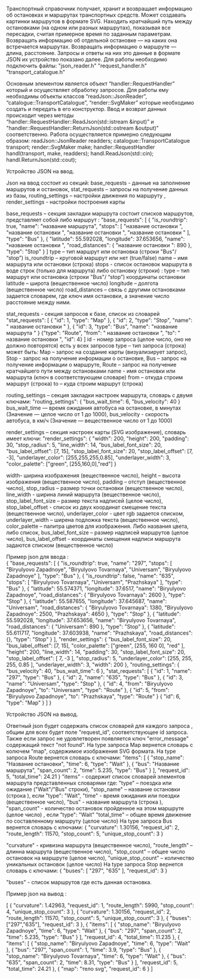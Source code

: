 Транспортный справочник получает, хранит и возвращает информацию об остановках и маршрутах транспортных средств.
Может создавать картинки маршрутов в формате SVG. Находить кратчайший путь между остановками (на одном или разных маршрутах), показывая все пересадки, считая примерное время по заданным параметрам. Возвращать информацию об отдельной остановке — на каких она встречается маршрутах. Возвращать информацию о маршруте — длина, расстояние.
Запросы и ответы на них это данные в формате JSON их устройство показано далее. 
Для работы необходимо подключить файлы:
"json_reader.h"
"request_handler.h"
"transport_catalogue.h"

Основным элементом является объект  “handler::RequestHandler”  который и осуществляет обработку запросов. Для работы ему необходимы  объекты классов “readJson::JsonReader”, “catalogue::TransportCatalogue”, “render::SvgMaker” которые необходимо создать и передать в его конструктор. Ввод и возврат данных происходит через методы “handler::RequestHandler::ReadJson(std::istream &input)” и  "handler::RequestHandler::ReturnJson(std::ostream &output)" соответственно. Работа осуществляется примерно следующим образом:
readJson::JsonReader readders;
catalogue::TransportCatalogue transport; 
render::SvgMaker make; 
handler::RequestHandler handl(transport, make, readders);
handl.ReadJson(std::cin);
handl.ReturnJson(std::cout);

Устройство JSON на ввод.
 
Json на ввод состоит из секций:
base_requests  - данные на заполнение маршрутов и остановок,
stat_requests  –  запросы на получение данных из базы,
routing_settings  – настройки движения по маршруту ,
render_settings  - настройки построения карты
 
base_requests  – секция закладки маршрута  состоит списков маршрутов, представляет собой  либо маршрут :
"base_requests": [
          {
              "is_roundtrip": true,
              "name": "название маршрута",
              "stops": [
                  "название остановки ",
                  "название остановки ",
                  "название остановки ",
                  "название остановки "
              ],
              "type": "Bus"
          },
	{
              "latitude": 55.592028,
              "longitude": 37.653656,
              "name": "название остановки ",
              "road_distances": {
                  "название остановки ": 890
              },
              "type": "Stop"
          }
] 
type – тип маршрут или остановка (строки  "Bus"/ “stop”)
is_roundtrip – круговой маршрут или нет (true/false)
name – имя маршрута или остановки (строка)
stops - список остановок маршрута в воде строк (только для маршрута)
либо остановку (строки) :
type – тип маршрут или остановка (строки  "Bus"/ “stop”)
координаты остановки
latitude  –  широта (вещественное число)
longitude  –  долгота (вещественное число)
road_distances  –  связь с другими остановками задается словарем, где ключ имя остановки,  а значение  число расстояние между ними.

stat_requests  - секция  запросов  к базе, список из словарей 
"stat_requests": [
   	 { "id": 1, "type": "Map" },
   	 { "id": 2, "type": "Stop",  "name": " название остановки " },
   	 { "id": 3, "type": "Bus",  "name": "название маршрута " }
{"type": "Route",  "from": " название остановки ",  "to": " название остановки ",  "id": 4}
]
id - номер запроса (целое число, оно не должно повторятся) есть у всех запросов
type – тип запроса (строка) может быть:
Map – запрос на создание карты (визуализирует запрос),
Stop - запрос на получение информации о остановке,
Bus – запрос на получение информации о маршруте,
Route – запрос на получение кратчайшего пути между остановками
name  - имя остановки или маршрута (ключ в соответствующем словаре)
from – откуда строим маршрут (строка) 
to – куда строим маршрут (строка)

routing_settings  –  секция закладки  настроек маршрута,  словарь с двумя ключами:
"routing_settings": {
  	"bus_wait_time": 6,
 	"bus_velocity": 40
}
bus_wait_time — время ожидания автобуса на остановке, в минутах (Значение — целое число от 1 до 1000),
bus_velocity - скорость автобуса, в км/ч (Значение — вещественное число от 1 до 1000)

render_settings – секция настроек карты  (SVG изображение), словарь имеет ключи:
"render_settings": {
 "width": 200,
 "height": 200,
 "padding": 30,
 "stop_radius": 5,
 "line_width": 14,
 "bus_label_font_size": 20,
 "bus_label_offset": [7, 15],
 "stop_label_font_size": 20,
 "stop_label_offset": [7, -3],
 "underlayer_color": [255,255,255,0.85],
 "underlayer_width": 3,
 "color_palette": ["green", [255,160,0],"red"]
 }

width- ширина изображения (вещественное число),
height  – высота изображения (вещественное число),
padding – отступ (вещественное число),
stop_radius – размер точки остановки (вещественное число),
line_width  - ширина линий маршрута (вещественное число),
stop_label_font_size – размер текста надписей (целое число),
stop_label_offset  - список  из двух координат смещение текста  (вещественное число),
underlayer_color  - цвет rgb задается списком,
underlayer_width – ширена подложка текста (вещественное число),
color_palette –  палитра цветов для изображения.  Либо названия цвета, либо список,
bus_label_font_size  –  размер надписей маршрутов (целое число),
bus_label_offset  -  координаты смещения надписи маршрута задаются списком (вещественное число)

Пример json для ввода :  
{
      "base_requests": [
          {
              "is_roundtrip": true,
              "name": "297",
              "stops": [
                  "Biryulyovo Zapadnoye",  "Biryulyovo Tovarnaya", "Universam", "Biryulyovo Zapadnoye"
              ],
              "type": "Bus"
          },
          {
              "is_roundtrip": false,
              "name": "635",
              "stops": [
                  "Biryulyovo Tovarnaya", "Universam", "Prazhskaya"
              ],
              "type": "Bus"
          },
          {
              "latitude": 55.574371,
              "longitude": 37.6517,
              "name": "Biryulyovo Zapadnoye",
              "road_distances": {
                  "Biryulyovo Tovarnaya": 2600
              },
              "type": "Stop"
          },
          {
              "latitude": 55.587655,
              "longitude": 37.645687,
              "name": "Universam",
              "road_distances": {
                  "Biryulyovo Tovarnaya": 1380,
                  "Biryulyovo Zapadnoye": 2500,
                  "Prazhskaya": 4650
              },
              "type": "Stop"
          },
          {
              "latitude": 55.592028,
              "longitude": 37.653656,
              "name": "Biryulyovo Tovarnaya",
              "road_distances": {
                  "Universam": 890
              },
              "type": "Stop"
          },
          {
              "latitude": 55.611717,
              "longitude": 37.603938,
              "name": "Prazhskaya",
              "road_distances": {},
              "type": "Stop"
          }
      ],
      "render_settings": {
          "bus_label_font_size": 20,
          "bus_label_offset": [7, 15],
          "color_palette": ["green", [255,  160 0], "red" ],
          "height": 200,
          "line_width": 14,
          "padding": 30,
          "stop_label_font_size": 20,
          "stop_label_offset": [ 7, -3 ],
          "stop_radius": 5,
          "underlayer_color": [255, 255, 255, 0.85 ],
          "underlayer_width": 3,
          "width": 200
      },
      "routing_settings": {
          "bus_velocity": 40, "bus_wait_time": 6
      },
      "stat_requests": [
          {
              "id": 1, "name": "297", "type": "Bus"
          },
          {
              "id": 2,  "name": "635", "type": "Bus"
          },
          {
              "id": 3,  "name": "Universam", "type": "Stop"
          },
          {
             "id": 4,   "from": "Biryulyovo Zapadnoye",  "to": "Universam",  "type": "Route"
          },
          {
              "id": 5,  "from": "Biryulyovo Zapadnoye",  "to": "Prazhskaya", "type": "Route"
          }
	  {
              "id": 6, "type": "Map"
          }
      ]
  }

Устройство JSON на вывод.

Ответный json будет содержать список словарей для каждого запроса , общим для всех будет поле 
"request_id",  соответствующее  id запроса.  Также если запрос не удовлетворен  появляется ключ 
"error_message" содержащий текст  "not found".
На type запроса Map вернется словарь с колючем "map",  содержимое изображения  SVG формата.
На type запроса Route вернется словарь с ключами:
"items": [
              {
                  "stop_name": "Название остановки",
                  "time": 6,
                  "type": "Wait"
              },
              {
                  "bus": "Название маршрута",
                  "span_count": 2,
                  "time": 5.235,
                  "type": "Bus"
              }
          ],
          "request_id": 5,
          "total_time": 24.21
      }
"items"  - содержит список словарей элементов маршрута представленных словарями  где:
	"type" – поездка или ожидание ("Wait"/"Bus" строки),
"stop_name" – название остановки (строка ), если  "type":  "Wait",
"time"  -  время ожидания или поездки (вещественное число),
"bus"  - название  маршрута  (строка ),
"span_count"  - количество остановок пройденное на этом маршруте (целое число) , если  "type":  "Wait"
	"total_time" – общее время движение по составленному маршруту (целое число)
На type запроса Bus вернется словарь с ключами:
{
          "curvature": 1.30156,
          "request_id": 2,
          "route_length": 11570,
          "stop_count": 5,
          "unique_stop_count": 3
}

"curvature"  - кривизна маршрута (вещественное число),
"route_length”  – длинна маршрута (вещественное число),
 "stop_count" – общее число остановок на маршруте (целое число),
 "unique_stop_count" – количество уникальных остановок  (целое число)
На type запроса Stop вернется словарь с ключами:
{
          "buses": [
              "297",
              "635"
          ],
          "request_id": 3
}

"buses" -  список маршрутов где есть данная остановка. 


Пример json на вывод  :

[
    {
        "curvature": 1.42963,
        "request_id": 1,
        "route_length": 5990,
        "stop_count": 4,
        "unique_stop_count": 3
    },
    {
        "curvature": 1.30156,
        "request_id": 2,
        "route_length": 11570,
        "stop_count": 5,
        "unique_stop_count": 3
    },
    {
        "buses": ["297","635"],
        "request_id": 3
    },
    {
        "items": [
            {
                "stop_name": "Biryulyovo Zapadnoye",
                "time": 6,
                "type": "Wait"
            },
            {
                "bus": "297",
                "span_count": 2,
                "time": 5.235,
                "type": "Bus"
            }
        ],
        "request_id": 4,
        "total_time": 11.235
    },
    {
        "items": [
            {
                "stop_name": "Biryulyovo Zapadnoye",
                "time": 6,
                "type": "Wait"
            },
            {
                "bus": "297",
                "span_count": 1,
                "time": 3.9,
                "type": "Bus"
            },
            {
                "stop_name": "Biryulyovo Tovarnaya",
                "time": 6,
                "type": "Wait"
            },
            {
                "bus": "635",
                "span_count": 2,
                "time": 8.31,
                "type": "Bus"
            }
        ],
        "request_id": 5,
        "total_time": 24.21
    },
    {
        "map": "тело svg",
        "request_id": 6
    }
]


